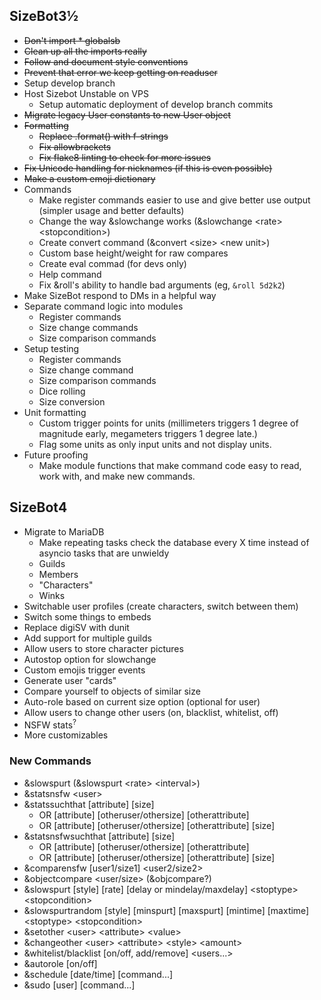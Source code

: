 ## SizeBot3½

* ~~Don't import * globalsb~~
* ~~Clean up all the imports really~~
* ~~Follow and document style conventions~~
* ~~Prevent that error we keep getting on readuser~~
* Setup develop branch
* Host Sizebot Unstable on VPS
    * Setup automatic deployment of develop branch commits
* ~~Migrate legacy User constants to new User object~~
* ~~Formatting~~
    * ~~Replace .format() with f-strings~~
    * ~~Fix allowbrackets~~
    * ~~Fix flake8 linting to check for more issues~~
* ~~Fix Unicode handling for nicknames (if this is even possible)~~
* ~~Make a custom emoji dictionary~~
* Commands
    * Make register commands easier to use and give better use output (simpler usage and better defaults)
    * Change the way &slowchange works (&slowchange \<rate\> \<stopcondition\>)
    * Create convert command (&convert \<size\> \<new unit\>)
    * Custom base height/weight for raw compares
    * Create eval commad (for devs only)
    * Help command
    * Fix &roll's ability to handle bad arguments (eg, `&roll 5d2k2`)
* Make SizeBot respond to DMs in a helpful way
* Separate command logic into modules
    * Register commands
    * Size change commands
    * Size comparison commands
* Setup testing
    * Register commands
    * Size change command
    * Size comparison commands
    * Dice rolling
    * Size conversion
* Unit formatting
    * Custom trigger points for units (millimeters triggers 1 degree of magnitude early, megameters triggers 1 degree late.)
    * Flag some units as only input units and not display units.
* Future proofing
    * Make module functions that make command code easy to read, work with, and make new commands.

## SizeBot4

* Migrate to MariaDB
    * Make repeating tasks check the database every X time instead of asyncio tasks that are unwieldy
    * Guilds
    * Members
    * "Characters"
    * Winks
* Switchable user profiles (create characters, switch between them)
* Switch some things to embeds
* Replace digiSV with dunit
* Add support for multiple guilds
* Allow users to store character pictures
* Autostop option for slowchange
* Custom emojis trigger events
* Generate user "cards"
* Compare yourself to objects of similar size
* Auto-role based on current size option (optional for user)
* Allow users to change other users (on, blacklist, whitelist, off)
* NSFW stats<sup>?</sup>
* More customizables

### New Commands

* &slowspurt (&slowspurt \<rate\> \<interval\>)
* &statsnsfw \<user\>
* &statssuchthat [attribute] [size]
    * OR [attribute] [otheruser/othersize] [otherattribute]
    * OR [attribute] [otheruser/othersize] [otherattribute] [size]
* &statsnsfwsuchthat [attribute] [size]
    * OR [attribute] [otheruser/othersize] [otherattribute]
    * OR [attribute] [otheruser/othersize] [otherattribute] [size]
* &comparensfw [user1/size1] \<user2/size2\>
* &objectcompare \<user/size\> (&objcompare?)
* &slowspurt [style] [rate] [delay or mindelay/maxdelay] \<stoptype\> \<stopcondition\>
* &slowspurtrandom [style] [minspurt] [maxspurt] [mintime] [maxtime] \<stoptype\> \<stopcondition\>
* &setother \<user\> \<attribute\> \<value\>
* &changeother \<user\> \<attribute\> \<style\> \<amount\>
* &whitelist/blacklist [on/off, add/remove] \<users...\>
* &autorole [on/off]
* &schedule [date/time] [command...]
* &sudo [user] [command...]
